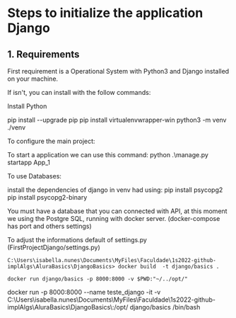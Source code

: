 # Steps to initialize the application Django

## 1. Requirements
First requirement is a Operational System with Python3 and Django installed on your machine. 

If isn't, you can install with the follow commands: 

Install Python

pip install --upgrade pip
pip install virtualenvwrapper-win
python3 -m venv ./venv


To configure the main project: 

To start a application we can use this command: 
python .\manage.py startapp App_1


To use Databases: 


install the dependencies of django in venv had using:
pip install psycopg2
pip install psycopg2-binary

You must have a database that you can connected with API, at this moment we using the Postgre SQL, running with docker server. (docker-compose has port and others settings)

To adjust the informations default of settings.py (FirstProjectDjango/settings.py)

```
C:\Users\isabella.nunes\Documents\MyFiles\Faculdade\1s2022-github-implAlgs\AluraBasics\DjangoBasics> docker build  -t django/basics .
```


```
docker run django/basics -p 8000:8000 -v $PWD:"~/../opt/"
```

docker run -p 8000:8000  --name teste_django -it -v C:\\Users\\isabella.nunes\\Documents\\MyFiles\\Faculdade\\1s2022-github-implAlgs\\AluraBasics\\DjangoBasics\\:/opt/ django/basics /bin/bash